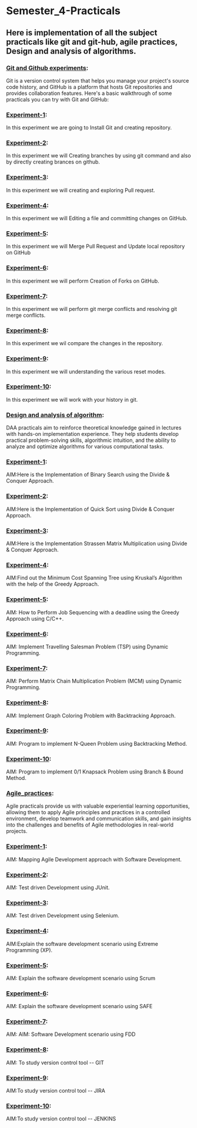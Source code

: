 # Semester_4-Practicals
## Here is implementation of all the subject practicals like git and git-hub, agile practices, Design and analysis of algorithms.

### [Git and Github experiments](https://github.com/22bdo10074/Semester_4-Practicals/tree/Git-and-git-hub-practical):
Git is a version control system that helps you manage your project's source code history, and 
GitHub is a platform that hosts Git repositories and provides collaboration features. 
Here's a basic walkthrough of some practicals you can try with Git and GitHub:

### [Experiment-1](https://github.com/22bdo10074/Semester_4-Practicals/blob/Git-and-git-hub-practical/EXP1-GIT/README.md):
In this experiment we are going to Install Git and creating repository.

### [Experiment-2](https://github.com/22bdo10074/Semester_4-Practicals/blob/Git-and-git-hub-practical/Worksheet-1.2/README.md):
In this experiment we will Creating branches by using git command and also by directly creating brances on github.

### [Experiment-3](https://github.com/22bdo10074/Semester_4-Practicals/blob/Git-and-git-hub-practical/worksheet-1.3/README.md):
In this experiment we will creating and exploring Pull request.

### [Experiment-4](https://github.com/22bdo10074/Semester_4-Practicals/blob/Git-and-git-hub-practical/Worksheet-2.1/README.md):
In this experiment we will Editing a file and committing changes on GitHub.

### [Experiment-5](https://github.com/22bdo10074/Semester_4-Practicals/blob/Git-and-git-hub-practical/Worksheet-2.2/README.md):
In this experiment we will Merge Pull Request and Update local repository on GitHub

### [Experiment-6](https://github.com/22bdo10074/Semester_4-Practicals/blob/Git-and-git-hub-practical/Worksheet-2.3/README.md):
In this experiment we will perform Creation of Forks on GitHub.

### [Experiment-7](https://github.com/22bdo10074/Semester_4-Practicals/blob/Git-and-git-hub-practical/Worksheet-2.4/README.md):
In this experiment we will perform git merge conflicts and resolving git merge conflicts.

### [Experiment-8](https://github.com/22bdo10074/Semester_4-Practicals/blob/Git-and-git-hub-practical/Worksheet-3.1/README.md):
In this experiment we wil compare the changes in the repository.

### [Experiment-9](https://github.com/22bdo10074/Semester_4-Practicals/blob/Git-and-git-hub-practical/Worksheet-3.2/README.md):
In this experiment we will understanding the various reset modes.

### [Experiment-10](https://github.com/22bdo10074/Semester_4-Practicals/blob/Git-and-git-hub-practical/Worksheet-3.3/README.md):
In this experiment we will work with your history in git.






### [Design and analysis of algorithm](https://github.com/22bdo10074/Semester_4-Practicals/tree/Design-and-Analysis-of-Algorithm):
DAA practicals aim to reinforce theoretical knowledge gained in lectures with hands-on implementation experience. 
They help students develop practical problem-solving skills, algorithmic intuition, and 
the ability to analyze and optimize algorithms for various computational tasks.

### [Experiment-1](https://github.com/22bdo10074/Semester_4-Practicals/blob/Design-and-Analysis-of-Algorithm/Experiment-1/README.md):
AIM:Here is the Implementation of Binary Search using the Divide & Conquer Approach.

### [Experiment-2](https://github.com/22bdo10074/Semester_4-Practicals/blob/Design-and-Analysis-of-Algorithm/Experiment-2/README.md):
AIM:Here is the Implementation of Quick Sort using Divide & Conquer Approach.

### [Experiment-3](https://github.com/22bdo10074/Semester_4-Practicals/blob/Design-and-Analysis-of-Algorithm/Experiment-3/README.md):
AIM:Here is the Implementation Strassen Matrix Multiplication using Divide & Conquer Approach.

### [Experiment-4](https://github.com/22bdo10074/Semester_4-Practicals/blob/Design-and-Analysis-of-Algorithm/Experiment-4/README.md):
AIM:Find out the Minimum Cost Spanning Tree using Kruskal’s Algorithm with the help of the Greedy Approach.

### [Experiment-5](https://github.com/22bdo10074/Semester_4-Practicals/blob/Design-and-Analysis-of-Algorithm/Experiment-5/README.md):
AIM: How to Perform Job Sequencing with a deadline using the Greedy Approach using C/C++.

### [Experiment-6](https://github.com/22bdo10074/Semester_4-Practicals/blob/Design-and-Analysis-of-Algorithm/Experiment-6/README.md):
AIM: Implement Travelling Salesman Problem (TSP) using Dynamic Programming.

### [Experiment-7](https://github.com/22bdo10074/Semester_4-Practicals/blob/Design-and-Analysis-of-Algorithm/Experiment-7/README.md):
AIM: Perform Matrix Chain Multiplication Problem (MCM) using Dynamic Programming.

### [Experiment-8](https://github.com/22bdo10074/Semester_4-Practicals/blob/Design-and-Analysis-of-Algorithm/Experiment-8/README.md):
AIM: Implement Graph Coloring Problem with Backtracking Approach.

### [Experiment-9](https://github.com/22bdo10074/Semester_4-Practicals/blob/Design-and-Analysis-of-Algorithm/Experiment-9/README.md):
AIM: Program to implement N-Queen Problem using Backtracking Method.

### [Experiment-10](https://github.com/22bdo10074/Semester_4-Practicals/blob/Design-and-Analysis-of-Algorithm/Experiment-10/README.md):
AIM: Program to implement 0/1 Knapsack Problem using Branch & Bound Method.




 

### [Agile_practices](https://github.com/22bdo10074/Semester_4-Practicals/tree/Agile_practices):
Agile practicals provide us with valuable experiential learning opportunities, allowing them to apply Agile principles and practices in a controlled environment, develop teamwork and communication skills, 
and gain insights into the challenges and benefits of Agile methodologies in real-world projects.


### [Experiment-1](https://github.com/22bdo10074/Semester_4-Practicals/blob/Agile_practices/Experiment-1/README.md):
AIM: Mapping Agile Development approach with Software Development.

### [Experiment-2](https://github.com/22bdo10074/Semester_4-Practicals/blob/Agile_practices/Experiment-2/README.md):
AIM: Test driven Development using JUnit.

### [Experiment-3](https://github.com/22bdo10074/Semester_4-Practicals/blob/Agile_practices/Experiment-3/README.md):
AIM: Test driven Development using Selenium.

### [Experiment-4](https://github.com/22bdo10074/Semester_4-Practicals/blob/Agile_practices/Experiment-4/README.md):
AIM:Explain the software development scenario using Extreme Programming (XP).

### [Experiment-5](https://github.com/22bdo10074/Semester_4-Practicals/blob/Agile_practices/Experiment-5/README.md):
AIM: Explain the software development scenario using Scrum

### [Experiment-6](https://github.com/22bdo10074/Semester_4-Practicals/blob/Agile_practices/Experiment-6/README.md):
AIM: Explain the software development scenario using SAFE

### [Experiment-7](https://github.com/22bdo10074/Semester_4-Practicals/blob/Agile_practices/Experiment-7/README.md):
AIM: AIM: Software Development scenario using FDD

### [Experiment-8](https://github.com/22bdo10074/Semester_4-Practicals/blob/Agile_practices/Experiment-8/README.md):
AIM: To study version control tool -- GIT

### [Experiment-9](https://github.com/22bdo10074/Semester_4-Practicals/blob/Agile_practices/Experiment-9/README.md):
AIM:To study version control tool -- JIRA

### [Experiment-10](https://github.com/22bdo10074/Semester_4-Practicals/blob/Agile_practices/Experiment-10/README.md):
AIM:To study version control tool -- JENKINS







